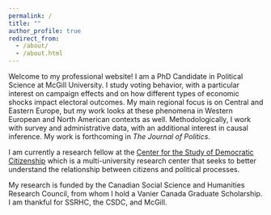 ```yaml
---
permalink: /
title: ""
author_profile: true
redirect_from: 
  - /about/
  - /about.html
---
```


Welcome to my professional website! I am a PhD Candidate in Political Science at McGill University. I study voting behavior, with a particular interest on campaign effects and on how different types of economic shocks impact electoral outcomes. My main regional focus is on Central and Eastern Europe, but my work looks at these phenomena in Western European and North American contexts as well. Methodologically, I work with survey and administrative data, with an additional interest in causal inference. My work is forthcoming in <em> The Journal of Politics</em>.

I am currently a research fellow at the [Center for the Study of Democratic Citizenship](https://www.mcgill.ca/csdc-cecd/) which is a multi-university research center that seeks to better understand the relationship between citizens and political processes.

My research is funded by the Canadian Social Science and Humanities Research Council, from whom I hold a Vanier Canada Graduate Scholarship. I am thankful for SSRHC, the CSDC, and McGill.